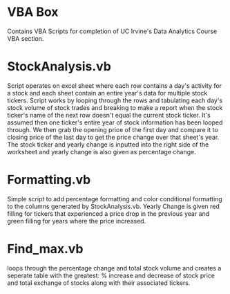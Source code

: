 # VBA Box
Contains VBA Scripts for completion of UC Irvine's Data Analytics Course VBA section.

# StockAnalysis.vb 
Script operates on excel sheet where each row contains a day's activity for a stock and each sheet contain an entire year's data for multiple stock tickers. Script works by looping through the rows and tabulating each day's stock volume of stock trades and breaking to make a report when the stock ticker's name of the next row doesn't equal the current stock ticker. It's assumed then one ticker's entire year of stock information has been looped through. We then grab the opening price of the first day and compare it to closing price of the last day to get the price change over that sheet's year. The stock ticker and yearly change is inputted into the right side of the worksheet and yearly change is also given as percentage change. 

# Formatting.vb
Simple script to add percentage formatting and color conditional formatting to the columns generated by StockAnalysis.vb. Yearly Change is given red filling for tickers that experienced a price drop in the previous year and green filling for years where the price increased. 

# Find_max.vb 
loops through the percentage change and total stock volume and creates a seperate table with the greatest: % increase and decrease of stock price and total exchange of stocks along with their associated tickers. 
